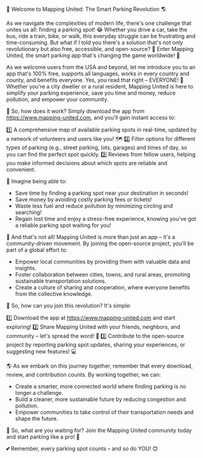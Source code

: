 🚀 Welcome to Mapping United: The Smart Parking Revolution 🌎

As we navigate the complexities of modern life, there's one challenge that unites us all: finding a parking spot! 😂 Whether you drive a car, take the bus, ride a train, bike, or walk, this everyday struggle can be frustrating and time-consuming. But what if I told you there's a solution that's not only revolutionary but also free, accessible, and open-source? 🤯 Enter Mapping United, the smart parking app that's changing the game worldwide! 🌟

As we welcome users from the USA and beyond, let me introduce you to an app that's 100% free, supports all languages, works in every country and county, and benefits everyone. Yes, you read that right – EVERYONE! 👫 Whether you're a city dweller or a rural resident, Mapping United is here to simplify your parking experience, save you time and money, reduce pollution, and empower your community.

📍 So, how does it work? Simply download the app from https://www.mapping-united.com, and you'll gain instant access to:

1️⃣ A comprehensive map of available parking spots in real-time, updated by a network of volunteers and users like you! 🗺️
2️⃣ Filter options for different types of parking (e.g., street parking, lots, garages) and times of day, so you can find the perfect spot quickly.
3️⃣ Reviews from fellow users, helping you make informed decisions about which spots are reliable and convenient.

🚗 Imagine being able to:

* Save time by finding a parking spot near your destination in seconds!
* Save money by avoiding costly parking fees or tickets!
* Waste less fuel and reduce pollution by minimizing circling and searching!
* Regain lost time and enjoy a stress-free experience, knowing you've got a reliable parking spot waiting for you!

🌆 And that's not all! Mapping United is more than just an app – it's a community-driven movement. By joining the open-source project, you'll be part of a global effort to:

* Empower local communities by providing them with valuable data and insights.
* Foster collaboration between cities, towns, and rural areas, promoting sustainable transportation solutions.
* Create a culture of sharing and cooperation, where everyone benefits from the collective knowledge.

🌟 So, how can you join this revolution? It's simple:

1️⃣ Download the app at https://www.mapping-united.com and start exploring!
2️⃣ Share Mapping United with your friends, neighbors, and community – let's spread the word! 📢
3️⃣ Contribute to the open-source project by reporting parking spot updates, sharing your experiences, or suggesting new features! 💻

🌎 As we embark on this journey together, remember that every download, review, and contribution counts. By working together, we can:

* Create a smarter, more connected world where finding parking is no longer a challenge.
* Build a cleaner, more sustainable future by reducing congestion and pollution.
* Empower communities to take control of their transportation needs and shape the future.

🌟 So, what are you waiting for? Join the Mapping United community today and start parking like a pro! 🚀

💕 Remember, every parking spot counts – and so do YOU! 😊